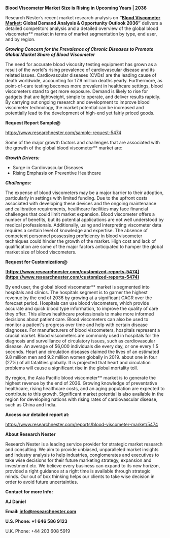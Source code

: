 ﻿**Blood Viscometer Market Size is Rising in Upcoming Years | 2036**

Research Nester’s recent market research analysis on **“[Blood Viscometer Market](https://www.researchnester.com/reports/blood-viscometer-market/5474): Global Demand Analysis & Opportunity Outlook 2036”** delivers a detailed competitors analysis and a detailed overview of the global blood viscometer** market in terms of market segmentation by type, end user, and by region. 

***Growing Concern for the Prevalence of Chronic Diseases to Promote Global Market Share of Blood Viscometer***

The need for accurate blood viscosity testing equipment has grown as a result of the world's rising prevalence of cardiovascular disease and its related issues. Cardiovascular diseases (CVDs) are the leading cause of death worldwide, accounting for 17.9 million deaths yearly. Furthermore, as point-of-care testing becomes more prevalent in healthcare settings, blood viscometers stand to get more exposure. Demand is likely to rise for gadgets that are lightweight, simple to operate, and deliver results rapidly. By carrying out ongoing research and development to improve blood viscometer technology, the market potential can be increased and potentially lead to the development of high-end yet fairly priced goods.

**Request Report Sample@** 

<https://www.researchnester.com/sample-request-5474> 

Some of the major growth factors and challenges that are associated with the growth of the global blood viscometer** market are:

***Growth Drivers:***

- Surge in Cardiovascular Diseases
- Rising Emphasis on Preventive Healthcare

***Challenges:***

The expense of blood viscometers may be a major barrier to their adoption, particularly in settings with limited funding. Due to the upfront costs associated with developing these devices and the ongoing maintenance and calibration requirements, healthcare facilities may face financial challenges that could limit market expansion. Blood viscometer offers a number of benefits, but its potential applications are not well understood by medical professionals. Additionally, using and interpreting viscometer data requires a certain level of knowledge and expertise. The absence of competent personnel possessing proficiency in blood viscometer techniques could hinder the growth of the market. High cost and lack of qualification are some of the major factors anticipated to hamper the global market size of blood viscometers.

**Request for Customization@**

[**https://www.researchnester.com/customized-reports-5474](https://www.researchnester.com/customized-reports-5474)** 

By end user, the global blood viscometer** market is segmented into hospitals and clinics. The hospitals segment is to garner the highest revenue by the end of 2036 by growing at a significant CAGR over the forecast period. Hospitals can use blood viscometers, which provide accurate and quick blood type information, to improve the quality of care they offer. This allows healthcare professionals to make more informed decisions about patient care. Blood viscometers can also be used to monitor a patient's progress over time and help with certain disease diagnoses. For manufacturers of blood viscometers, hospitals represent a crucial market. Blood viscometers are commonly used in hospitals for the diagnosis and surveillance of circulatory issues, such as cardiovascular disease. An average of 56,000 individuals die every day, or one every 1.5 seconds. Heart and circulation diseases claimed the lives of an estimated 9.8 million men and 9.2 million women globally in 2019. about one in four (27%) of all fatalities globally. It is projected that heart and circulation problems will cause a significant rise in the global mortality toll.

By region, the Asia Pacific blood viscometer** market is to generate the highest revenue by the end of 2036. Growing knowledge of preventative healthcare, rising healthcare costs, and an aging population are expected to contribute to this growth. Significant market potential is also available in the region for developing nations with rising rates of cardiovascular disease, such as China and India.

**Access our detailed report at:** 

<https://www.researchnester.com/reports/blood-viscometer-market/5474> 

**About Research Nester**

Research Nester is a leading service provider for strategic market research and consulting. We aim to provide unbiased, unparalleled market insights and industry analysis to help industries, conglomerates and executives to take wise decisions for their future marketing strategy, expansion and investment etc. We believe every business can expand to its new horizon, provided a right guidance at a right time is available through strategic minds. Our out of box thinking helps our clients to take wise decision in order to avoid future uncertainties.

**Contact for more Info:**

**AJ Daniel**

**Email: info@researchnester.com**

**U.S. Phone: +1 646 586 9123**

U.K. Phone: +44 203 608 5919

